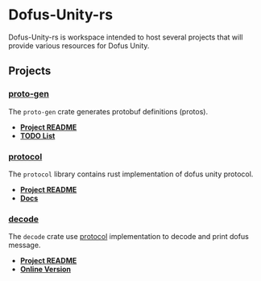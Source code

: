 # Dofus-Unity-rs
Dofus-Unity-rs is workspace intended to host several projects that will provide various resources for Dofus Unity.

## Projects

### [proto-gen](./proto-gen)

The `proto-gen` crate generates protobuf definitions (protos).

- **[Project README](./proto-gen/README.md)**
- **[TODO List](./proto-gen/TODO.md)**

### [protocol](./protocol)

The `protocol` library contains rust implementation of dofus unity protocol.

- **[Project README](./protocol/README.md)**
- **[Docs](https://yykz.github.io/dofus-unity-rs/dofus_protocol)**

### [decode](./decode)

The `decode` crate use [protocol](.protocol) implementation to decode and print dofus message.

- **[Project README](./decode/README.md)**
- **[Online Version](https://yykz.github.io/dofus-unity-rs/decode-wasm/)**

